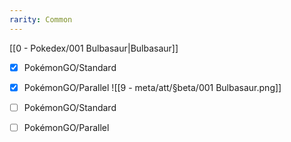 ```yaml
---
rarity: Common
---
```


[[0 - Pokedex/001 Bulbasaur|Bulbasaur]]

- [x] PokémonGO/Standard 
- [x] PokémonGO/Parallel
![[9 - meta/att/§beta/001 Bulbasaur.png]]

- [ ] PokémonGO/Standard 

- [ ] PokémonGO/Parallel